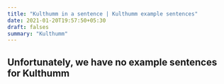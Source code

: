 ```yaml
---
title: "Kulthumm in a sentence | Kulthumm example sentences"
date: 2021-01-20T19:57:50+05:30
draft: falses
summary: "Kulthumm"
---
```

## Unfortunately, we have no example sentences for Kulthumm                 
